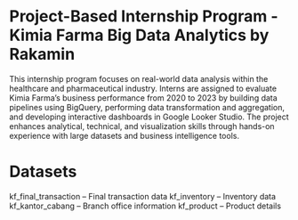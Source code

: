 # Project-Based Internship Program - Kimia Farma Big Data Analytics by Rakamin
This internship program focuses on real-world data analysis within the healthcare and pharmaceutical industry. Interns are assigned to evaluate Kimia Farma’s business performance from 2020 to 2023 by building data pipelines using BigQuery, performing data transformation and aggregation, and developing interactive dashboards in Google Looker Studio. The project enhances analytical, technical, and visualization skills through hands-on experience with large datasets and business intelligence tools.
# Datasets
kf_final_transaction – Final transaction data
kf_inventory – Inventory data
kf_kantor_cabang – Branch office information
kf_product – Product details

